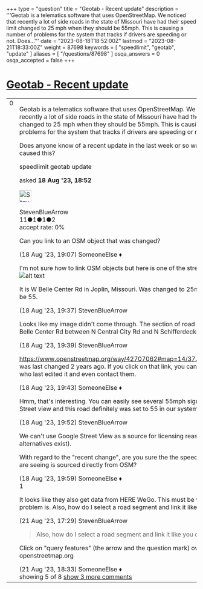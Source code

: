 +++
type = "question"
title = "Geotab - Recent update"
description = '''Geotab is a telematics software that uses OpenStreetMap. We noticed that recently a lot of side roads in the state of Missouri have had their speed limit changed to 25 mph when they should be 55mph. This is causing a number of problems for the system that tracks if drivers are speeding or not.  Does...'''
date = "2023-08-18T18:52:00Z"
lastmod = "2023-08-21T18:33:00Z"
weight = 87698
keywords = [ "speedlimit", "geotab", "update" ]
aliases = [ "/questions/87698" ]
osqa_answers = 0
osqa_accepted = false
+++

<div class="headNormal">

# [Geotab - Recent update](/questions/87698/geotab-recent-update)

</div>

<div id="main-body">

<div id="askform">

<table id="question-table" style="width:100%;">
<colgroup>
<col style="width: 50%" />
<col style="width: 50%" />
</colgroup>
<tbody>
<tr>
<td style="width: 30px; vertical-align: top"><div class="vote-buttons">
<span id="post-87698-upvote" class="ajax-command post-vote up" rel="nofollow" title="I like this post (click again to cancel)"> </span>
<div id="post-87698-score" class="post-score" title="current number of votes">
0
</div>
<span id="post-87698-downvote" class="ajax-command post-vote down" rel="nofollow" title="I dont like this post (click again to cancel)"> </span> <span id="favorite-mark" class="ajax-command favorite-mark" rel="nofollow" title="mark/unmark this question as favorite (click again to cancel)"> </span>
<div id="favorite-count" class="favorite-count">
&#10;</div>
</div></td>
<td><div id="item-right">
<div class="question-body">
<p>Geotab is a telematics software that uses OpenStreetMap. We noticed that recently a lot of side roads in the state of Missouri have had their speed limit changed to 25 mph when they should be 55mph. This is causing a number of problems for the system that tracks if drivers are speeding or not.</p>
<p>Does anyone know of a recent update in the last week or so would have caused this?</p>
</div>
<div id="question-tags" class="tags-container tags">
<span class="post-tag tag-link-speedlimit" rel="tag" title="see questions tagged &#39;speedlimit&#39;">speedlimit</span> <span class="post-tag tag-link-geotab" rel="tag" title="see questions tagged &#39;geotab&#39;">geotab</span> <span class="post-tag tag-link-update" rel="tag" title="see questions tagged &#39;update&#39;">update</span>
</div>
<div id="question-controls" class="post-controls">
&#10;</div>
<div class="post-update-info-container">
<div class="post-update-info post-update-info-user">
<p>asked <strong>18 Aug '23, 18:52</strong></p>
<img src="https://secure.gravatar.com/avatar/bd8a3e5dd1721e27478e3f8d75d5103d?s=32&amp;d=identicon&amp;r=g" class="gravatar" width="32" height="32" alt="StevenBlueArrow&#39;s gravatar image" />
<p><span>StevenBlueArrow</span><br />
<span class="score" title="11 reputation points">11</span><span title="1 badges"><span class="badge1">●</span><span class="badgecount">1</span></span><span title="1 badges"><span class="silver">●</span><span class="badgecount">1</span></span><span title="2 badges"><span class="bronze">●</span><span class="badgecount">2</span></span><br />
<span class="accept_rate" title="Rate of the user&#39;s accepted answers">accept rate:</span> <span title="StevenBlueArrow has no accepted answers">0%</span></p>
</div>
</div>
<div id="comments-container-87698" class="comments-container">
<span id="87699"></span>
<div id="comment-87699" class="comment">
<div id="post-87699-score" class="comment-score">
&#10;</div>
<div class="comment-text">
<p>Can you link to an OSM object that was changed?</p>
</div>
<div id="comment-87699-info" class="comment-info">
<span class="comment-age">(18 Aug '23, 19:07)</span> <span class="comment-user userinfo">SomeoneElse ♦</span>
</div>
</div>
<span id="87700"></span>
<div id="comment-87700" class="comment">
<div id="post-87700-score" class="comment-score">
&#10;</div>
<div class="comment-text">
<p>I'm not sure how to link OSM objects but here is one of the streets in question. <img src="https://help.openstreetmap.org/upfiles/westbellecenter.png" alt="alt text" /></p>
<p>It is W Belle Center Rd in Joplin, Missouri. Was changed to 25mph and should be 55.</p>
</div>
<div id="comment-87700-info" class="comment-info">
<span class="comment-age">(18 Aug '23, 19:37)</span> <span class="comment-user userinfo">StevenBlueArrow</span>
</div>
</div>
<span id="87701"></span>
<div id="comment-87701" class="comment">
<div id="post-87701-score" class="comment-score">
&#10;</div>
<div class="comment-text">
<p>Looks like my image didn't come through. The section of road would be on W Belle Center Rd between N Central City Rd and N Schifferdecker Ave.</p>
</div>
<div id="comment-87701-info" class="comment-info">
<span class="comment-age">(18 Aug '23, 19:39)</span> <span class="comment-user userinfo">StevenBlueArrow</span>
</div>
</div>
<span id="87702"></span>
<div id="comment-87702" class="comment">
<div id="post-87702-score" class="comment-score">
&#10;</div>
<div class="comment-text">
<p><a href="https://www.openstreetmap.org/way/42707062#map=14/37.1010/-94.5714">https://www.openstreetmap.org/way/42707062#map=14/37.1010/-94.5714</a> was last changed 2 years ago. If you click on that link, you can see the person who last edited it and even contact them.</p>
</div>
<div id="comment-87702-info" class="comment-info">
<span class="comment-age">(18 Aug '23, 19:43)</span> <span class="comment-user userinfo">SomeoneElse ♦</span>
</div>
</div>
<span id="87703"></span>
<div id="comment-87703" class="comment not_top_scorer">
<div id="post-87703-score" class="comment-score">
&#10;</div>
<div class="comment-text">
<p>Hmm, that's interesting. You can easily see several 55mph signs on Google Street view and this road definitely was set to 55 in our system until recently.</p>
</div>
<div id="comment-87703-info" class="comment-info">
<span class="comment-age">(18 Aug '23, 19:52)</span> <span class="comment-user userinfo">StevenBlueArrow</span>
</div>
</div>
<span id="87704"></span>
<div id="comment-87704" class="comment not_top_scorer">
<div id="post-87704-score" class="comment-score">
&#10;</div>
<div class="comment-text">
<p>We can't use Google Street View as a source for licensing reasons (but alternatives exist).</p>
<p>With regard to the "recent change", are you sure the the speed limit that you are seeing is sourced directly from OSM?</p>
</div>
<div id="comment-87704-info" class="comment-info">
<span class="comment-age">(18 Aug '23, 19:59)</span> <span class="comment-user userinfo">SomeoneElse ♦</span>
</div>
</div>
<span id="87718"></span>
<div id="comment-87718" class="comment">
<div id="post-87718-score" class="comment-score">
1
</div>
<div class="comment-text">
<p>It looks like they also get data from HERE WeGo. This must be where the problem is. Also, how do I select a road segment and link it like you did above?</p>
</div>
<div id="comment-87718-info" class="comment-info">
<span class="comment-age">(21 Aug '23, 17:29)</span> <span class="comment-user userinfo">StevenBlueArrow</span>
</div>
</div>
<span id="87721"></span>
<div id="comment-87721" class="comment not_top_scorer">
<div id="post-87721-score" class="comment-score">
&#10;</div>
<div class="comment-text">
<blockquote>
<p>Also, how do I select a road segment and link it like you did above?</p>
</blockquote>
<p>Click on "query features" (the arrow and the question mark) over at the right of openstreetmap.org</p>
</div>
<div id="comment-87721-info" class="comment-info">
<span class="comment-age">(21 Aug '23, 18:33)</span> <span class="comment-user userinfo">SomeoneElse ♦</span>
</div>
</div>
</div>
<div id="comment-tools-87698" class="comment-tools">
<span class="comments-showing"> showing 5 of 8 </span> <a href="#" class="show-all-comments-link">show 3 more comments</a>
</div>
<div class="clear">
&#10;</div>
<div id="comment-87698-form-container" class="comment-form-container">
&#10;</div>
<div class="clear">
&#10;</div>
</div></td>
</tr>
</tbody>
</table>

</div>

</div>

